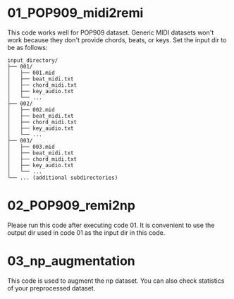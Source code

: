 # 01_POP909_midi2remi
This code works well for POP909 dataset. Generic MIDI datasets won't work because they don't provide chords, beats, or keys. Set the input dir to be as follows:

```plaintext
input_directory/
├── 001/
│   ├── 001.mid
│   ├── beat_midi.txt
│   ├── chord_midi.txt
│   ├── key_audio.txt
│   └── ...
├── 002/
│   ├── 002.mid
│   ├── beat_midi.txt
│   ├── chord_midi.txt
│   ├── key_audio.txt
│   └── ...
├── 003/
│   ├── 003.mid
│   ├── beat_midi.txt
│   ├── chord_midi.txt
│   ├── key_audio.txt
│   └── ...
└── ... (additional subdirectories)
```

# 02_POP909_remi2np
Please run this code after executing code 01. It is convenient to use the output dir used in code 01 as the input dir in this code.

# 03_np_augmentation
This code is used to augment the np dataset. You can also check statistics of your preprocessed dataset. 


